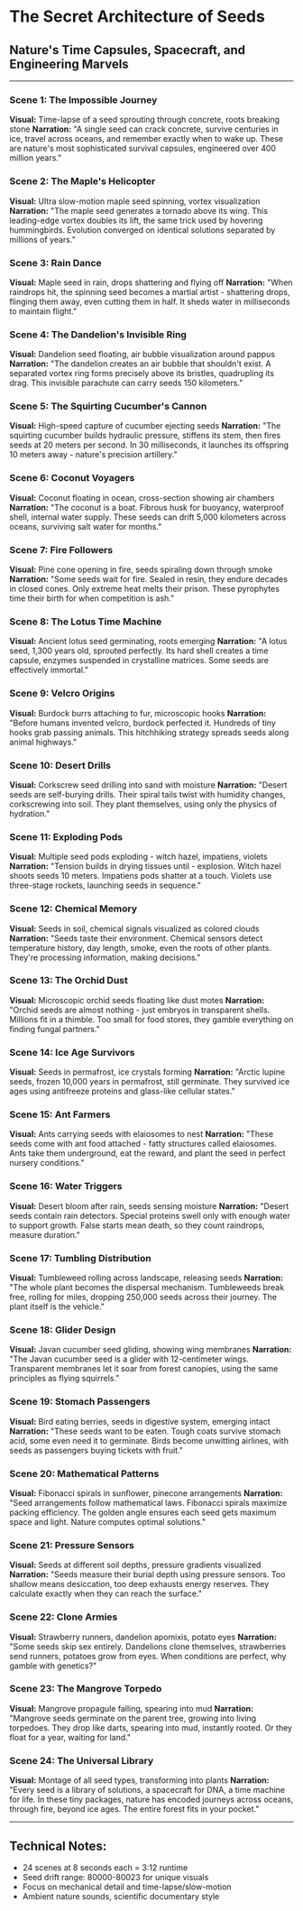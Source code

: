 # The Secret Architecture of Seeds
## Nature's Time Capsules, Spacecraft, and Engineering Marvels

---

### Scene 1: The Impossible Journey
**Visual:** Time-lapse of a seed sprouting through concrete, roots breaking stone
**Narration:** "A single seed can crack concrete, survive centuries in ice, travel across oceans, and remember exactly when to wake up. These are nature's most sophisticated survival capsules, engineered over 400 million years."

### Scene 2: The Maple's Helicopter
**Visual:** Ultra slow-motion maple seed spinning, vortex visualization
**Narration:** "The maple seed generates a tornado above its wing. This leading-edge vortex doubles its lift, the same trick used by hovering hummingbirds. Evolution converged on identical solutions separated by millions of years."

### Scene 3: Rain Dance
**Visual:** Maple seed in rain, drops shattering and flying off
**Narration:** "When raindrops hit, the spinning seed becomes a martial artist - shattering drops, flinging them away, even cutting them in half. It sheds water in milliseconds to maintain flight."

### Scene 4: The Dandelion's Invisible Ring
**Visual:** Dandelion seed floating, air bubble visualization around pappus
**Narration:** "The dandelion creates an air bubble that shouldn't exist. A separated vortex ring forms precisely above its bristles, quadrupling its drag. This invisible parachute can carry seeds 150 kilometers."

### Scene 5: The Squirting Cucumber's Cannon
**Visual:** High-speed capture of cucumber ejecting seeds
**Narration:** "The squirting cucumber builds hydraulic pressure, stiffens its stem, then fires seeds at 20 meters per second. In 30 milliseconds, it launches its offspring 10 meters away - nature's precision artillery."

### Scene 6: Coconut Voyagers
**Visual:** Coconut floating in ocean, cross-section showing air chambers
**Narration:** "The coconut is a boat. Fibrous husk for buoyancy, waterproof shell, internal water supply. These seeds can drift 5,000 kilometers across oceans, surviving salt water for months."

### Scene 7: Fire Followers
**Visual:** Pine cone opening in fire, seeds spiraling down through smoke
**Narration:** "Some seeds wait for fire. Sealed in resin, they endure decades in closed cones. Only extreme heat melts their prison. These pyrophytes time their birth for when competition is ash."

### Scene 8: The Lotus Time Machine
**Visual:** Ancient lotus seed germinating, roots emerging
**Narration:** "A lotus seed, 1,300 years old, sprouted perfectly. Its hard shell creates a time capsule, enzymes suspended in crystalline matrices. Some seeds are effectively immortal."

### Scene 9: Velcro Origins
**Visual:** Burdock burrs attaching to fur, microscopic hooks
**Narration:** "Before humans invented velcro, burdock perfected it. Hundreds of tiny hooks grab passing animals. This hitchhiking strategy spreads seeds along animal highways."

### Scene 10: Desert Drills
**Visual:** Corkscrew seed drilling into sand with moisture
**Narration:** "Desert seeds are self-burying drills. Their spiral tails twist with humidity changes, corkscrewing into soil. They plant themselves, using only the physics of hydration."

### Scene 11: Exploding Pods
**Visual:** Multiple seed pods exploding - witch hazel, impatiens, violets
**Narration:** "Tension builds in drying tissues until - explosion. Witch hazel shoots seeds 10 meters. Impatiens pods shatter at a touch. Violets use three-stage rockets, launching seeds in sequence."

### Scene 12: Chemical Memory
**Visual:** Seeds in soil, chemical signals visualized as colored clouds
**Narration:** "Seeds taste their environment. Chemical sensors detect temperature history, day length, smoke, even the roots of other plants. They're processing information, making decisions."

### Scene 13: The Orchid Dust
**Visual:** Microscopic orchid seeds floating like dust motes
**Narration:** "Orchid seeds are almost nothing - just embryos in transparent shells. Millions fit in a thimble. Too small for food stores, they gamble everything on finding fungal partners."

### Scene 14: Ice Age Survivors
**Visual:** Seeds in permafrost, ice crystals forming
**Narration:** "Arctic lupine seeds, frozen 10,000 years in permafrost, still germinate. They survived ice ages using antifreeze proteins and glass-like cellular states."

### Scene 15: Ant Farmers
**Visual:** Ants carrying seeds with elaiosomes to nest
**Narration:** "These seeds come with ant food attached - fatty structures called elaiosomes. Ants take them underground, eat the reward, and plant the seed in perfect nursery conditions."

### Scene 16: Water Triggers
**Visual:** Desert bloom after rain, seeds sensing moisture
**Narration:** "Desert seeds contain rain detectors. Special proteins swell only with enough water to support growth. False starts mean death, so they count raindrops, measure duration."

### Scene 17: Tumbling Distribution
**Visual:** Tumbleweed rolling across landscape, releasing seeds
**Narration:** "The whole plant becomes the dispersal mechanism. Tumbleweeds break free, rolling for miles, dropping 250,000 seeds across their journey. The plant itself is the vehicle."

### Scene 18: Glider Design
**Visual:** Javan cucumber seed gliding, showing wing membranes
**Narration:** "The Javan cucumber seed is a glider with 12-centimeter wings. Transparent membranes let it soar from forest canopies, using the same principles as flying squirrels."

### Scene 19: Stomach Passengers
**Visual:** Bird eating berries, seeds in digestive system, emerging intact
**Narration:** "These seeds want to be eaten. Tough coats survive stomach acid, some even need it to germinate. Birds become unwitting airlines, with seeds as passengers buying tickets with fruit."

### Scene 20: Mathematical Patterns
**Visual:** Fibonacci spirals in sunflower, pinecone arrangements
**Narration:** "Seed arrangements follow mathematical laws. Fibonacci spirals maximize packing efficiency. The golden angle ensures each seed gets maximum space and light. Nature computes optimal solutions."

### Scene 21: Pressure Sensors
**Visual:** Seeds at different soil depths, pressure gradients visualized
**Narration:** "Seeds measure their burial depth using pressure sensors. Too shallow means desiccation, too deep exhausts energy reserves. They calculate exactly when they can reach the surface."

### Scene 22: Clone Armies
**Visual:** Strawberry runners, dandelion apomixis, potato eyes
**Narration:** "Some seeds skip sex entirely. Dandelions clone themselves, strawberries send runners, potatoes grow from eyes. When conditions are perfect, why gamble with genetics?"

### Scene 23: The Mangrove Torpedo
**Visual:** Mangrove propagule falling, spearing into mud
**Narration:** "Mangrove seeds germinate on the parent tree, growing into living torpedoes. They drop like darts, spearing into mud, instantly rooted. Or they float for a year, waiting for land."

### Scene 24: The Universal Library
**Visual:** Montage of all seed types, transforming into plants
**Narration:** "Every seed is a library of solutions, a spacecraft for DNA, a time machine for life. In these tiny packages, nature has encoded journeys across oceans, through fire, beyond ice ages. The entire forest fits in your pocket."

---

## Technical Notes:
- 24 scenes at 8 seconds each = 3:12 runtime
- Seed drift range: 80000-80023 for unique visuals
- Focus on mechanical detail and time-lapse/slow-motion
- Ambient nature sounds, scientific documentary style
